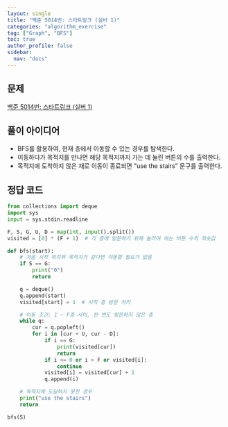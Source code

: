 ```yaml
---
layout: single
title: "백준 5014번: 스타트링크 (실버 1)"
categories: "algorithm_exercise"
tag: ["Graph", "BFS"]
toc: true
author_profile: false
sidebar:
  nav: "docs"
---
```


## 문제

[백준 5014번: 스타트링크 (실버 1)](https://www.acmicpc.net/problem/5014)

## 풀이 아이디어

- BFS를 활용하여, 현재 층에서 이동할 수 있는 경우를 탐색한다.
- 이동하다가 목적지를 만나면 해당 목적지까지 가는 데 눌린 버튼의 수를 출력한다.
- 목적지에 도착하지 않은 채로 이동이 종료되면 "use the stairs" 문구를 출력한다.

## 정답 코드

```python
from collections import deque
import sys
input = sys.stdin.readline

F, S, G, U, D = map(int, input().split())
visited = [0] * (F + 1)  # 각 층에 방문하기 위해 눌러야 하는 버튼 수의 최솟값

def bfs(start):
    # 처음 시작 위치와 목적지가 같다면 이동할 필요가 없음
    if S == G:
        print("0")
        return

    q = deque()
    q.append(start)
    visited[start] = 1  # 시작 층 방문 처리

    # 이동 조건: 1 ~ F층 사이, 한 번도 방문하지 않은 층
    while q:
        cur = q.popleft()
        for i in [cur + U, cur - D]:
            if i == G:
                print(visited[cur])
                return
            if i <= 0 or i > F or visited[i]:
                continue
            visited[i] = visited[cur] + 1
            q.append(i)

    # 목적지에 도달하지 못한 경우
    print("use the stairs")
    return

bfs(S)
```
